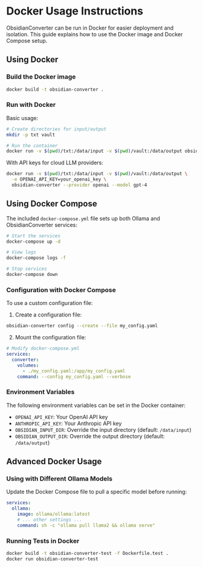 # Docker Usage Instructions

ObsidianConverter can be run in Docker for easier deployment and isolation. This guide explains how to use the Docker image and Docker Compose setup.

## Using Docker

### Build the Docker image

```bash
docker build -t obsidian-converter .
```

### Run with Docker

Basic usage:

```bash
# Create directories for input/output
mkdir -p txt vault

# Run the container
docker run -v $(pwd)/txt:/data/input -v $(pwd)/vault:/data/output obsidian-converter
```

With API keys for cloud LLM providers:

```bash
docker run -v $(pwd)/txt:/data/input -v $(pwd)/vault:/data/output \
  -e OPENAI_API_KEY=your_openai_key \
  obsidian-converter --provider openai --model gpt-4
```

## Using Docker Compose

The included `docker-compose.yml` file sets up both Ollama and ObsidianConverter services:

```bash
# Start the services
docker-compose up -d

# View logs
docker-compose logs -f

# Stop services
docker-compose down
```

### Configuration with Docker Compose

To use a custom configuration file:

1. Create a configuration file:

```bash
obsidian-converter config --create --file my_config.yaml
```

2. Mount the configuration file:

```yaml
# Modify docker-compose.yml
services:
  converter:
    volumes:
      - ./my_config.yaml:/app/my_config.yaml
    command: --config my_config.yaml --verbose
```

### Environment Variables

The following environment variables can be set in the Docker container:

- `OPENAI_API_KEY`: Your OpenAI API key
- `ANTHROPIC_API_KEY`: Your Anthropic API key
- `OBSIDIAN_INPUT_DIR`: Override the input directory (default: `/data/input`)
- `OBSIDIAN_OUTPUT_DIR`: Override the output directory (default: `/data/output`)

## Advanced Docker Usage

### Using with Different Ollama Models

Update the Docker Compose file to pull a specific model before running:

```yaml
services:
  ollama:
    image: ollama/ollama:latest
    # ... other settings ...
    command: sh -c "ollama pull llama2 && ollama serve"
```

### Running Tests in Docker

```bash
docker build -t obsidian-converter-test -f Dockerfile.test .
docker run obsidian-converter-test
```